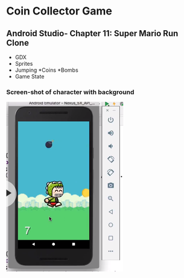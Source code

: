 # Coin Collector Game

## Android Studio- Chapter 11: Super Mario Run Clone

* GDX 
* Sprites
* Jumping *Coins *Bombs 
* Game State

### Screen-shot of character with background

![image of game](coinGame.png)
